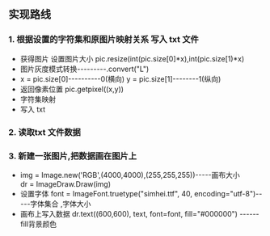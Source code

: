 ## 实现路线
### 1. 根据设置的字符集和原图片映射关系  写入 txt 文件
* 获得图片  设置图片大小 pic.resize(int(pic.size[0]*x),int(pic.size[1)*x)
* 图片灰度模式转换---------.convert("L") 
* x = pic.size[0]----------0(横向)          y = pic.size[1]--------1(纵向)
* 返回像素位置   pic.getpixel((x,y))
* 字符集映射  
* 写入 txt
      
### 2. 读取txt 文件数据
      
### 3. 新建一张图片,把数据画在图片上
* img = Image.new('RGB',(4000,4000),(255,255,255))-----画布大小<br>
  dr = ImageDraw.Draw(img)
* 设置字体 font = ImageFont.truetype("simhei.ttf", 40, encoding="utf-8")-----字体集合 ,字体大小
* 画布上写入数据 dr.text((600,600), text, font=font, fill="#000000")  ------fill背景颜色
